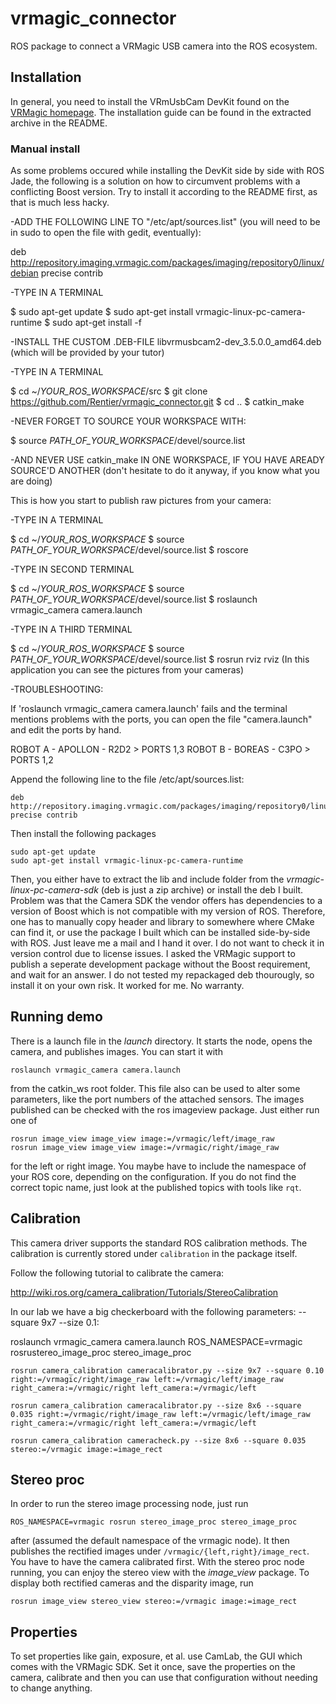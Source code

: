 # vrmagic_connector

ROS package to connect a VRMagic USB camera into the ROS ecosystem. 

## Installation

In general, you need to install the VRmUsbCam DevKit found on the [VRMagic homepage](https://www.vrmagic.com/en/imaging/downloads/). The installation guide can be found in the extracted archive in the README. 

### Manual install 

As some problems occured while installing the DevKit side by side with ROS Jade, the following is a solution on how to circumvent problems with a conflicting Boost version. Try to install it according to the README first, as that is much less hacky.

-ADD THE FOLLOWING LINE TO "/etc/apt/sources.list" (you will need to be in sudo to open the file with gedit, eventually):

deb http://repository.imaging.vrmagic.com/packages/imaging/repository0/linux/debian precise contrib

-TYPE IN A TERMINAL

$ sudo apt-get update
$ sudo apt-get install vrmagic-linux-pc-camera-runtime
$ sudo apt-get install -f

-INSTALL THE CUSTOM .DEB-FILE libvrmusbcam2-dev_3.5.0.0_amd64.deb (which will be provided by your tutor)

-TYPE IN A TERMINAL

$ cd ~/*YOUR_ROS_WORKSPACE*/src
$ git clone https://github.com/Rentier/vrmagic_connector.git
$ cd ..
$ catkin_make

-NEVER FORGET TO SOURCE YOUR WORKSPACE WITH:

$ source *PATH_OF_YOUR_WORKSPACE*/devel/source.list

-AND NEVER USE catkin_make IN ONE WORKSPACE, IF YOU HAVE AREADY SOURCE'D ANOTHER (don't hesitate to do it anyway, if you know what you are doing)

This is how you start to publish raw pictures from your camera:

-TYPE IN A TERMINAL

$ cd ~/*YOUR_ROS_WORKSPACE*
$ source *PATH_OF_YOUR_WORKSPACE*/devel/source.list
$ roscore

-TYPE IN SECOND TERMINAL

$ cd ~/*YOUR_ROS_WORKSPACE*
$ source *PATH_OF_YOUR_WORKSPACE*/devel/source.list
$ roslaunch vrmagic_camera camera.launch

-TYPE IN A THIRD TERMINAL

$ cd ~/*YOUR_ROS_WORKSPACE*
$ source *PATH_OF_YOUR_WORKSPACE*/devel/source.list
$ rosrun rviz rviz   (In this application you can see the pictures from your cameras)


-TROUBLESHOOTING:

If 'roslaunch vrmagic_camera camera.launch' fails and the terminal mentions problems with the ports, you can open the file "camera.launch" and edit the ports by hand.

ROBOT A - APOLLON - R2D2 > PORTS 1,3
ROBOT B - BOREAS - C3PO > PORTS 1,2


Append the following line to the file /etc/apt/sources.list:

	deb http://repository.imaging.vrmagic.com/packages/imaging/repository0/linux/debian precise contrib

Then install the following packages
 
	sudo apt-get update
	sudo apt-get install vrmagic-linux-pc-camera-runtime 

Then, you either have to extract the lib and include folder from the *vrmagic-linux-pc-camera-sdk* (deb is just a zip archive) or install the deb I built. Problem was that the Camera SDK the vendor offers has dependencies to a version of Boost which is not compatible with my version of ROS. Therefore, one has to manually copy header and library to somewhere where CMake can find it, or use the package I built which can be installed side-by-side with ROS. Just leave me a mail and I hand it over. I do not want to check it in version control due to license issues. I asked the VRMagic support to publish a seperate development package without the Boost requirement, and wait for an answer. I do not tested my repackaged deb thourougly, so install it on your own risk. It worked for me. No warranty.

## Running demo

There is a launch file in the *launch* directory. It starts the node, opens the camera, and publishes images. You can start it with

	roslaunch vrmagic_camera camera.launch

from the catkin_ws root folder. This file also can be used to alter some parameters, like the port numbers of the attached sensors. The images published can be checked with the ros imageview package. Just either run one of 

	rosrun image_view image_view image:=/vrmagic/left/image_raw
	rosrun image_view image_view image:=/vrmagic/right/image_raw

for the left or right image. You maybe have to include the namespace of your ROS core, depending on the configuration. If you do not find the correct topic name, just look at the published topics with tools like `rqt`.

## Calibration

This camera driver supports the standard ROS calibration methods. The calibration is currently stored under `calibration` in the package itself. 

Follow the following tutorial to calibrate the camera: 

http://wiki.ros.org/camera_calibration/Tutorials/StereoCalibration

In our lab we have a big checkerboard with the following parameters: --square 9x7 --size 0.1:

   roslaunch vrmagic_camera camera.launch 
   ROS_NAMESPACE=vrmagic rosrustereo_image_proc stereo_image_proc


    rosrun camera_calibration cameracalibrator.py --size 9x7 --square 0.10 right:=/vrmagic/right/image_raw left:=/vrmagic/left/image_raw right_camera:=/vrmagic/right left_camera:=/vrmagic/left
    
    rosrun camera_calibration cameracalibrator.py --size 8x6 --square 0.035 right:=/vrmagic/right/image_raw left:=/vrmagic/left/image_raw right_camera:=/vrmagic/right left_camera:=/vrmagic/left
    
    rosrun camera_calibration cameracheck.py --size 8x6 --square 0.035 stereo:=/vrmagic image:=image_rect

## Stereo proc

In order to run the stereo image processing node, just run

	ROS_NAMESPACE=vrmagic rosrun stereo_image_proc stereo_image_proc

after (assumed the default namespace of the vrmagic node). It then publishes the rectified images under `/vrmagic/{left,right}/image_rect`. You have to have the camera calibrated first. With the stereo proc node running, you can enjoy the stereo view with the *image_view* package. To display both rectified cameras and the disparity image, run

	rosrun image_view stereo_view stereo:=/vrmagic image:=image_rect

## Properties

To set properties like gain, exposure, et al. use CamLab, the GUI which comes with the VRMagic SDK. Set it once, save the properties on the camera, calibrate and then you can use that configuration without needing to change anything.
